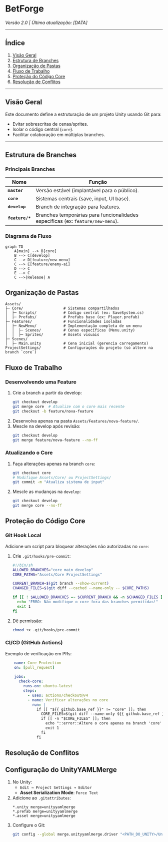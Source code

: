 # BetForge

*Versão 2.0 | Última atualização: [DATA]*

---

## Índice
1. [Visão Geral](#visão-geral)
2. [Estrutura de Branches](#estrutura-de-branches)
3. [Organização de Pastas](#organização-de-pastas)
4. [Fluxo de Trabalho](#fluxo-de-trabalho)
5. [Proteção do Código Core](#proteção-do-código-core)
6. [Resolução de Conflitos](#resolução-de-conflitos)

---

## Visão Geral <a name="visão-geral"></a>
Este documento define a estruturação de um projeto Unity usando Git para:
- Evitar sobrescritas de cenas/sprites.
- Isolar o código central (`core`).
- Facilitar colaboração em múltiplas branches.

---

## Estrutura de Branches <a name="estrutura-de-branches"></a>

### Principais Branches
| Nome          | Função                                                                 |
|---------------|------------------------------------------------------------------------|
| **`master`**    | Versão estável (implantável para o público).                          |
| **`core`**    | Sistemas centrais (save, input, UI base).                             |
| **`develop`** | Branch de integração para features.                                   |
| **`feature/*`** | Branches temporárias para funcionalidades específicas (ex: `feature/new-menu`). |

### Diagrama de Fluxo
```mermaid
graph TD
    A[main] --> B[core]
    B --> C[develop]
    C --> D[feature/new-menu]
    C --> E[feature/enemy-ai]
    D --> C
    E --> C
    C -->|Release| A
```
## Organização de Pastas <a name="organização-de-pastas"></a>
```
Assets/
├─ Core/                  # Sistemas compartilhados
│  ├─ Scripts/            # Código central (ex: SaveSystem.cs)
│  ├─ Prefabs/            # Prefabs base (ex: Player.prefab)
├─ Features/              # Funcionalidades isoladas
│  ├─ NewMenu/            # Implementação completa de um menu
│  │  ├─ Scenes/          # Cenas específicas (Menu.unity)
│  │  ├─ Sprites/         # Assets visuais
├─ Scenes/
│  ├─ Main.unity          # Cena inicial (gerencia carregamento)
ProjectSettings/          # Configurações do projeto (só altere na branch `core`)
```
## Fluxo de Trabalho <a name="fluxo-de-trabalho"></a>
### Desenvolvendo uma Feature<br>
1. Crie a branch a partir da develop:
    ```bash
    git checkout develop
    git merge core  # Atualize com o core mais recente
    git checkout -b feature/nova-feature
    ```
2. Desenvolva apenas na pasta `Assets/Features/nova-feature/`.
3. Mescle na develop após revisão:
    ```bash
    git checkout develop
    git merge feature/nova-feature --no-ff
    ```
### Atualizando o Core
1. Faça alterações apenas na branch `core`:
    ```bash
    git checkout core
    # Modifique Assets/Core/ ou ProjectSettings/
    git commit -m "Atualiza sistema de input"
    ```
2. Mescle as mudanças na `develop`:
    ```bash
    git checkout develop
    git merge core --no-ff
    ```
## Proteção do Código Core <a name="proteção-do-código-core"></a>
### Git Hook Local
Adicione um script para bloquear alterações não autorizadas no `core`:
1. Crie `.git/hooks/pre-commit`:
    ```bash
    #!/bin/sh
    ALLOWED_BRANCHES="core main develop"
    CORE_PATHS="Assets/Core ProjectSettings"
    
    CURRENT_BRANCH=$(git branch --show-current)
    CHANGED_FILES=$(git diff --cached --name-only -- $CORE_PATHS)
    
    if [[ ! $ALLOWED_BRANCHES =~ $CURRENT_BRANCH && -n $CHANGED_FILES ]]; then
      echo "ERRO: Não modifique o core fora das branches permitidas!"
      exit 1
    fi
    ```
2. Dê permissão:
    ```bash
    chmod +x .git/hooks/pre-commit
    ```
### CI/CD (GitHub Actions)
Exemplo de verificação em PRs:
```yaml
    name: Core Protection
    on: [pull_request]
    
    jobs:
      check-core:
        runs-on: ubuntu-latest
        steps:
          - uses: actions/checkout@v4
          - name: Verificar alterações no core
            run: |
              if [[ "${{ github.base_ref }}" != "core" ]]; then
                CORE_FILES=$(git diff --name-only ${{ github.base_ref }}...HEAD -- Assets/Core ProjectSettings)
                if [[ -n "$CORE_FILES" ]]; then
                  echo "::error::Altere o core apenas na branch 'core'!"
                  exit 1
                fi
              fi
```
## Resolução de Conflitos <a name="resolução-de-conflitos"></a>
## Configuração do UnityYAMLMerge
1. No Unity:
    - `Edit → Project Settings → Editor`
    - **Asset Serialization Mode**: `Force Text`
2. Adicione ao `.gitattributes`:
    ```
    *.unity merge=unityyamlmerge
    *.prefab merge=unityyamlmerge
    *.asset merge=unityyamlmerge
    ```
3. Configure o Git:
    ```bash
    git config --global merge.unityyamlmerge.driver "<PATH_DO_UNITY>/UnityYAMLMerge merge -p %O %B %A %A"
    ```
